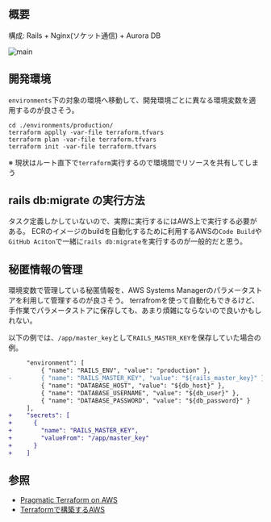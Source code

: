 ## 概要
構成: Rails + Nginx(ソケット通信) + Aurora DB

![main](https://user-images.githubusercontent.com/17586662/88455429-30696180-ceb0-11ea-9770-69ff40b8efa4.png)



## 開発環境
`environments`下の対象の環境へ移動して、開発環境ごとに異なる環境変数を適用するのが良さそう。

```
cd ./environments/production/
terraform applly -var-file terraform.tfvars
terraform plan -var-file terraform.tfvars
terraform init -var-file terraform.tfvars
```

※ 現状はルート直下で`terraform`実行するので環境間でリソースを共有してしまう

## rails db:migrate の実行方法
タスク定義しかしていないので、実際に実行するにはAWS上で実行する必要がある。
ECRのイメージのbuildを自動化するために利用するAWSの`Code Build`や`GitHub Aciton`で一緒に`rails db:migrate`を実行するのが一般的だと思う。

## 秘匿情報の管理
環境変数で管理している秘匿情報を、AWS Systems Managerのパラメータストアを利用して管理するのが良さそう。
terrafromを使って自動化もできるけど、手作業でパラメータストアに保存しても、あまり煩雑にならないので良いかもしれない。

以下の例では、`/app/master_key`として`RAILS_MASTER_KEY`を保存していた場合の例。

```diff
     "environment": [
         { "name": "RAILS_ENV", "value": "production" },
-        { "name": "RAILS_MASTER_KEY", "value": "${rails_master_key}" },
         { "name": "DATABASE_HOST", "value": "${db_host}" },
         { "name": "DATABASE_USERNAME", "value": "${db_user}" },
         { "name": "DATABASE_PASSWORD", "value": "${db_password}" }
     ],
+    "secrets": [
+      {
+        "name": "RAILS_MASTER_KEY",
+        "valueFrom": "/app/master_key"
+      }
+    ]
```

## 参照
- [Pragmatic Terraform on AWS](https://booth.pm/ja/items/1318735)
- [Terraformで構築するAWS](https://y-ohgi.com/introduction-terraform/handson/ecs/)
